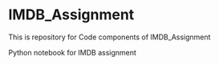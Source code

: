 # IMDB_Assignment
This is repository for Code components of IMDB_Assignment

Python notebook for IMDB assignment
